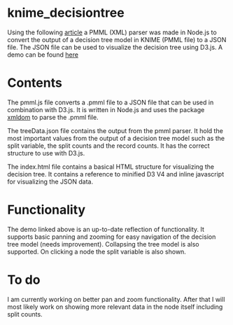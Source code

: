 # knime_decisiontree

Using the following [article](https://blogs.sap.com/2015/08/21/visualizing-a-decision-tree-from-hana-pal-using-d3js/) a PMML (XML) parser was made in Node.js to convert the output of a decision tree model in KNIME (PMML file) to a JSON file.
The JSON file can be used to visualize the decision tree using D3.js. A demo can be found [here](https://arvidlb.github.io/knime_decisiontree/index.html)

# Contents

The pmml.js file converts a .pmml file to a JSON file that can be used in combination with D3.js. It is written in Node.js and uses the package [xmldom](https://www.npmjs.com/package/xmldom) to parse the .pmml file.

The treeData.json file contains the output from the pmml parser. It hold the most important values from the output of a decision tree model such as the split variable, the split counts and the record counts. It has the correct structure to use with D3.js.

The index.html file contains a basical HTML structure for visualizing the decision tree. It contains a reference to minified D3 V4 and inline javascript for visualizing the JSON data.

# Functionality

The demo linked above is an up-to-date reflection of functionality. It supports basic panning and zooming for easy navigation of the decision tree model (needs improvement). Collapsing the tree model is also supported. On clicking a node the split variable is also shown.

# To do

I am currently working on better pan and zoom functionality. After that I will most likely work on showing more relevant data in the node itself including split counts.
